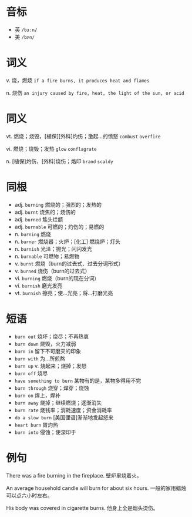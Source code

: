 # 音标

- 英 `/bɜːn/`
- 美 `/bɝn/`

# 词义

v. 烧，燃烧
`if a fire burns, it produces heat and flames`

n. 烧伤
`an injury caused by fire, heat, the light of the sun, or acid`

# 同义

vt. 燃烧；烧毁，[植保][外科]灼伤；激起…的愤怒
`combust` `overfire`

vi. 燃烧；烧毁；发热
`glow` `conflagrate`

n. [植保]灼伤，[外科]烧伤；烙印
`brand` `scaldy`

# 同根

- adj. `burning` 燃烧的；强烈的；发热的
- adj. `burnt` 烧焦的；烧伤的
- adj. `burned` 焦头烂额
- adj. `burnable` 可燃的；灼伤的；易燃的
- n. `burning` 燃烧
- n. `burner` 燃烧器；火炉；[化工] 燃烧炉；灯头
- n. `burnish` 光泽；抛光；闪闪发光
- n. `burnable` 可燃物；易燃物
- v. `burnt` 燃烧（burn的过去式、过去分词形式）
- v. `burned` 烧伤（burn的过去式）
- vi. `burning` 燃烧（burn的现在分词）
- vi. `burnish` 磨光发亮
- vt. `burnish` 擦亮；使…光亮；将…打磨光亮

# 短语

- `burn out` 烧坏；烧尽；不再热衷
- `burn down` 烧毁，火力减弱
- `burn in` 留下不可磨灭的印象
- `burn with` 为…所煎熬
- `burn up` v. 烧起来；烧掉；发怒
- `burn off` 烧尽
- `have something to burn` 某物有的是，某物多得用不完
- `burn through` 烧穿；焊穿；烧蚀
- `burn on` 焊上，焊补
- `burn away` 烧掉；继续燃烧；逐渐消失
- `burn rate` 烧钱率；消耗速度；资金消耗率
- `do a slow burn` [美国俚语]渐渐地发起怒来
- `heart burn` 胃灼热
- `burn into` 侵蚀；使深印于

# 例句

There was a fire burning in the fireplace.
壁炉里烧着火。

An average household candle will burn for about six hours.
一般的家用蜡烛可以点六小时左右。

His body was covered in cigarette burns.
他身上全是烟头烫伤。


